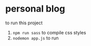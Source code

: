 # personal blog

to run this project 

1. `npm run sass` to compile css styles 
2. `nodemon app.js` to run 